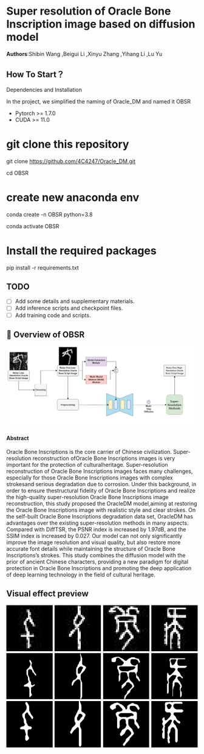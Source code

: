 <h1>Super resolution of Oracle Bone Inscription image based on diffusion model</h1>
<b>Authors</b>:Shibin Wang
,Beigui Li
,Xinyu Zhang
,Yihang Li
,Lu Yu


<h2>How To Start？</h2>
Dependencies and Installation

In the project, we simplified the naming of Oracle_DM and named it OBSR

- Pytorch >= 1.7.0
- CUDA >= 11.0

# git clone this repository
git clone https://github.com/4C4247/Oracle_DM.git

cd OBSR

# create new anaconda env
conda create -n OBSR python=3.8

conda activate OBSR

# Install the required packages
pip install -r requirements.txt

## TODO
- [ ] Add some details and supplementary materials.
- [ ] Add inference scripts and checkpoint files.
- [ ] Add training code and scripts.

## 🔎 Overview of OBSR
![OBSR](Repo/entire.jpg)

<h4>Abstract</h4>
Oracle Bone Inscriptions is the core carrier of Chinese civilization. Super-resolution reconstruction ofOracle Bone Inscriptions images
is very important for the protection of culturalheritage. Super-resolution reconstruction of Oracle Bone Inscriptions images faces many
challenges, especially for those Oracle Bone Inscriptions images with complex strokesand serious degradation due to corrosion.
Under this background, in order to ensure thestructural fidelity of Oracle Bone Inscriptions and realize the high-quality super-resolution
Oracle Bone Inscriptions image reconstruction, this study proposed the OracleDM model,aiming at restoring the Oracle Bone Inscriptions image
 with realistic style and clear strokes. On the self-built Oracle Bone Inscriptions degradation data set, OracleDM has
advantages over the existing super-resolution methods in many aspects. Compared with DiffTSR, the PSNR index is increased by 1.97dB, and the SSIM index
 is increased by 0.027. Our model can not only significantly improve the image resolution and visual quality, but also restore more accurate font details
 while maintaining the structure of Oracle Bone Inscriptions’s strokes. This study combines the diffusion model with the prior of ancient Chinese characters,
providing a new paradigm for digital protection in Oracle Bone Inscriptions and promoting the deep application of deep learning technology in the field of
cultural heritage.

## Visual effect preview
![OBSR](Repo/Preview.png)




